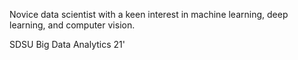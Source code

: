Novice data scientist with a keen interest in machine learning, deep learning, and computer vision.

SDSU Big Data Analytics 21'

<!---
shadfdz/shadfdz is a ✨ special ✨ repository because its `README.md` (this file) appears on your GitHub profile.
You can click the Preview link to take a look at your changes.
--->
